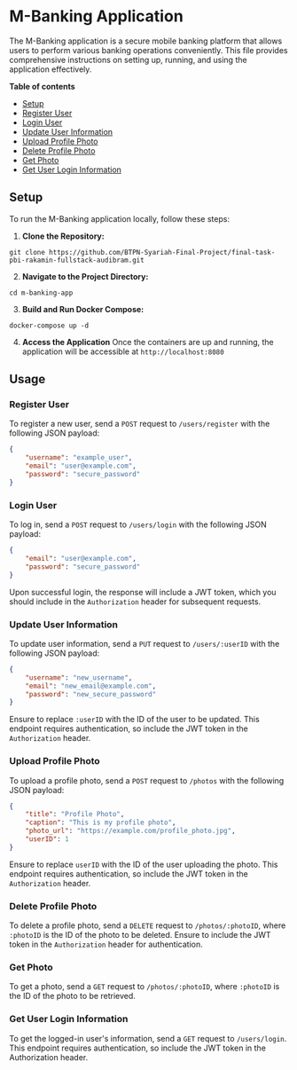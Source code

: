 # M-Banking Application

The M-Banking application is a secure mobile banking platform that allows users to perform various banking operations conveniently.
This file provides comprehensive instructions on setting up, running, and using the application effectively.

**Table of contents**
* [Setup](https://github.com/BTPN-Syariah-Final-Project/final-task-pbi-rakamin-fullstack-audibram#setup)
* [Register User](https://github.com/BTPN-Syariah-Final-Project/final-task-pbi-rakamin-fullstack-audibram#register-user)
* [Login User](https://github.com/BTPN-Syariah-Final-Project/final-task-pbi-rakamin-fullstack-audibram#login-user)
* [Update User Information](https://github.com/BTPN-Syariah-Final-Project/final-task-pbi-rakamin-fullstack-audibram#update-user-information)
* [Upload Profile Photo](https://github.com/BTPN-Syariah-Final-Project/final-task-pbi-rakamin-fullstack-audibram#upload-profile-photo)
* [Delete Profile Photo](https://github.com/BTPN-Syariah-Final-Project/final-task-pbi-rakamin-fullstack-audibram#delete-profile-photo)
* [Get Photo](https://github.com/BTPN-Syariah-Final-Project/final-task-pbi-rakamin-fullstack-audibram#get-photo)
* [Get User Login Information](https://github.com/BTPN-Syariah-Final-Project/final-task-pbi-rakamin-fullstack-audibram#get-user-login-information)

## Setup
To run the M-Banking application locally, follow these steps:
1. __Clone the Repository:__
```
git clone https://github.com/BTPN-Syariah-Final-Project/final-task-pbi-rakamin-fullstack-audibram.git
``` 
2. __Navigate to the Project Directory:__
```
cd m-banking-app
``` 
3. __Build and Run Docker Compose:__
```
docker-compose up -d
``` 
4. __Access the Application__
   Once the containers are up and running, the application will be accessible at `http://localhost:8080`


## Usage
### Register User
To register a new user, send a `POST` request to `/users/register` with the following JSON payload:
```json
{
    "username": "example_user",
    "email": "user@example.com",
    "password": "secure_password"
}

```

### Login User
To log in, send a `POST` request to `/users/login` with the following JSON payload:
```json
{
    "email": "user@example.com",
    "password": "secure_password"
}
```
Upon successful login, the response will include a JWT token, which you should include in the `Authorization` header for subsequent requests.

### Update User Information
To update user information, send a `PUT` request to `/users/:userID` with the following JSON payload:
```json
{
    "username": "new_username",
    "email": "new_email@example.com",
    "password": "new_secure_password"
}
```
Ensure to replace `:userID` with the ID of the user to be updated. This endpoint requires authentication, so include the JWT token in the `Authorization` header.

### Upload Profile Photo
To upload a profile photo, send a `POST` request to `/photos` with the following JSON payload:
```json
{
    "title": "Profile Photo",
    "caption": "This is my profile photo",
    "photo_url": "https://example.com/profile_photo.jpg",
    "userID": 1
}
```
Ensure to replace `userID` with the ID of the user uploading the photo. This endpoint requires authentication, so include the JWT token in the `Authorization` header.

### Delete Profile Photo
To delete a profile photo, send a `DELETE` request to `/photos/:photoID`, where `:photoID` is the ID of the photo to be deleted. Ensure to include the JWT token in the `Authorization` header for authentication.

### Get Photo
To get a photo, send a `GET` request to `/photos/:photoID`, where `:photoID` is the ID of the photo to be retrieved.

### Get User Login Information
To get the logged-in user's information, send a `GET` request to `/users/login`. This endpoint requires authentication, so include the JWT token in the Authorization header.